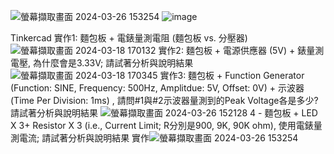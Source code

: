 ![螢幕擷取畫面 2024-03-26 153254](https://github.com/Damn-666/EC2024/assets/162285202/628ad813-acaa-43a4-9f97-e7d02c7b2863)
![image](https://github.com/Damn-666/EC2024/assets/162285202/59e31222-ede8-460d-8b8a-a2bef976ed15)

Tinkercad
實作1: 麵包板 + 電錶量測電阻 (麵包板 vs. 分壓器)
![螢幕擷取畫面 2024-03-18 170132](https://github.com/Damn-666/EC2024/assets/162285202/ac2a6199-52ed-462c-ad34-edad2f92a4a6)
實作2: 麵包板 + 電源供應器 (5V) + 錶量測電壓, 為什麼會是3.33V; 請試著分析與說明結果
![螢幕擷取畫面 2024-03-18 170345](https://github.com/Damn-666/EC2024/assets/162285202/9bfe592b-3319-46e2-8268-5205817c37f4)
實作3: 麵包板 + Function Generator (Function: SINE, Frequency: 500Hz, Amplitdue: 5V, Offset: 0V) + 示波器 (Time Per Division: 1ms) , 請問#1與#2示波器量測到的Peak Voltage各是多少? 請試著分析與說明結果
![螢幕擷取畫面 2024-03-26 152128](https://github.com/Damn-666/EC2024/assets/162285202/f7e52ef6-c620-44ca-8463-0de2fb65cf58)
4 - 麵包板 + LED X 3+ Resistor X 3 (i.e., Current Limit; R分別是900, 9K, 90K ohm), 使用電錶量測電流; 請試著分析與說明結果
實作![螢幕擷取畫面 2024-03-26 153254](https://github.com/Damn-666/EC2024/assets/162285202/c81578c6-6b92-4ede-b24c-cd516543a973)






